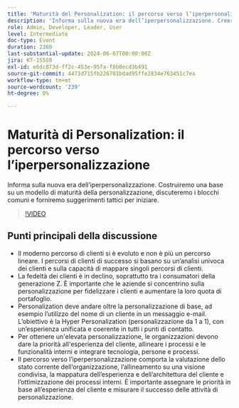 ```yaml
---
title: 'Maturità del Personalization: il percorso verso l’iperpersonalizzazione'
description: 'Informa sulla nuova era dell’iperpersonalizzazione. Creeremo una base su un modello di maturità di personalizzazione, discuteremo dei blocchi comuni e forniremo suggerimenti tattici per iniziare. Punti di discussione chiave: il moderno Percorso del cliente​ il percorso verso l’iperpersonalizzazione​ come iniziare a lavorare presso la tua organizzazione'
role: Admin, Developer, Leader, User
level: Intermediate
doc-type: Event
duration: 2360
last-substantial-update: 2024-06-07T00:00:00Z
jira: KT-15559
exl-id: e6dc873d-ff2c-453e-95fa-f8b0ecd3b491
source-git-commit: 4471d715fb226701bdad95ffe2834e763451c7ea
workflow-type: tm+mt
source-wordcount: '239'
ht-degree: 0%

---
```


# Maturità di Personalization: il percorso verso l’iperpersonalizzazione

Informa sulla nuova era dell’iperpersonalizzazione. Costruiremo una base su un modello di maturità della personalizzazione, discuteremo i blocchi comuni e forniremo suggerimenti tattici per iniziare.

>[!VIDEO](https://video.tv.adobe.com/v/3457353/?learn=on&captions=ita)

## Punti principali della discussione

* Il moderno percorso di clienti si è evoluto e non è più un percorso lineare. I percorsi di clienti di successo si basano su un’analisi univoca dei clienti e sulla capacità di mappare singoli percorsi di clienti.
* La fedeltà dei clienti è in declino, soprattutto tra i consumatori della generazione Z. È importante che le aziende si concentrino sulla personalizzazione per fidelizzare i clienti e aumentare la loro quota di portafoglio.
* Personalization deve andare oltre la personalizzazione di base, ad esempio l’utilizzo del nome di un cliente in un messaggio e-mail. L’obiettivo è la Hyper Personalization (personalizzazione da 1 a 1), con un’esperienza unificata e coerente in tutti i punti di contatto.
* Per ottenere un&#39;elevata personalizzazione, le organizzazioni devono dare la priorità all&#39;esperienza del cliente, allineare i processi e le funzionalità interni e integrare tecnologia, persone e processi.
* Il percorso verso l’iperpersonalizzazione comporta la valutazione dello stato corrente dell’organizzazione, l’allineamento su una visione condivisa, la mappatura dell’esperienza e dell’architettura del cliente e l’ottimizzazione dei processi interni.  È importante assegnare le priorità in base all’esperienza del cliente e misurare il successo delle attività di personalizzazione.